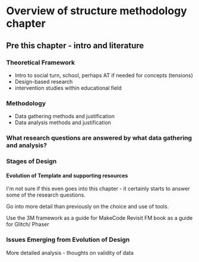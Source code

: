 # Overview of structure methodology chapter

## Pre this chapter - intro and literature

### Theoretical Framework
- Intro to social turn, school, perhaps AT if needed for concepts (tensions)
- Design-based research
- intervention studies within educational field

### Methodology
- Data gathering methods and justification
- Data analysis methods and justification

### What research questions are answered by what data gathering and analysis?

<!-- See the thesis by Digital Game Education: Designing interventions to encourage players’ informed reflections on their digital gaming practices Rafael Marques de Albuquerque

As this is done very methodically
-->


### Stages of Design

#### Evolution of Template and supporting resources
I'm not sure if this even goes into this chapter - it certainly starts to answer some of the research questions.

Go into more detail than previously on the choice and use of tools.

Use the 3M framework as a guide for MakeCode
Revisit FM book as a guide for Glitch/ Phaser



### Issues Emerging from Evolution of Design

More detailed analysis - thoughts on validity of data

